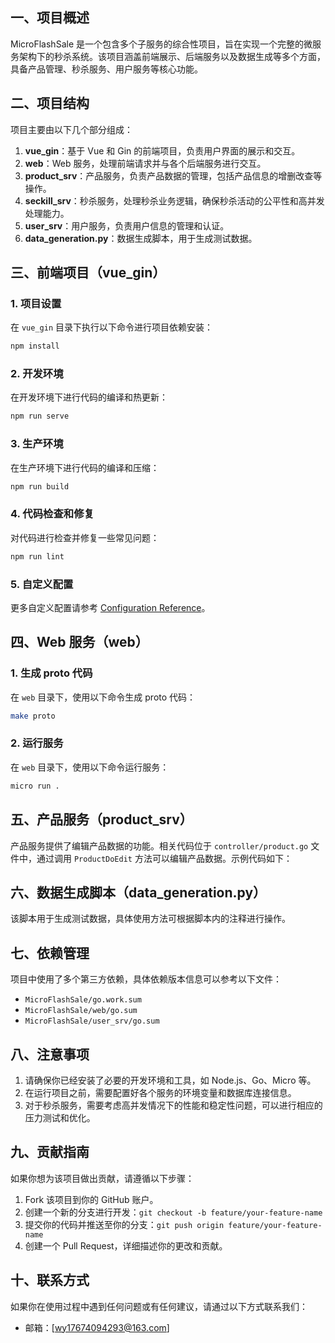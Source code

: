 ## 一、项目概述
MicroFlashSale 是一个包含多个子服务的综合性项目，旨在实现一个完整的微服务架构下的秒杀系统。该项目涵盖前端展示、后端服务以及数据生成等多个方面，具备产品管理、秒杀服务、用户服务等核心功能。

## 二、项目结构
项目主要由以下几个部分组成：
1. **vue_gin**：基于 Vue 和 Gin 的前端项目，负责用户界面的展示和交互。
2. **web**：Web 服务，处理前端请求并与各个后端服务进行交互。
3. **product_srv**：产品服务，负责产品数据的管理，包括产品信息的增删改查等操作。
4. **seckill_srv**：秒杀服务，处理秒杀业务逻辑，确保秒杀活动的公平性和高并发处理能力。
5. **user_srv**：用户服务，负责用户信息的管理和认证。
6. **data_generation.py**：数据生成脚本，用于生成测试数据。

## 三、前端项目（vue_gin）
### 1. 项目设置
在 `vue_gin` 目录下执行以下命令进行项目依赖安装：
```bash
npm install
```

### 2. 开发环境
在开发环境下进行代码的编译和热更新：
```bash
npm run serve
```

### 3. 生产环境
在生产环境下进行代码的编译和压缩：
```bash
npm run build
```

### 4. 代码检查和修复
对代码进行检查并修复一些常见问题：
```bash
npm run lint
```

### 5. 自定义配置
更多自定义配置请参考 [Configuration Reference](https://cli.vuejs.org/config/)。

## 四、Web 服务（web）
### 1. 生成 proto 代码
在 `web` 目录下，使用以下命令生成 proto 代码：
```bash
make proto
```

### 2. 运行服务
在 `web` 目录下，使用以下命令运行服务：
```bash
micro run .
```

## 五、产品服务（product_srv）
产品服务提供了编辑产品数据的功能。相关代码位于 `controller/product.go` 文件中，通过调用 `ProductDoEdit` 方法可以编辑产品数据。示例代码如下：
## 六、数据生成脚本（data_generation.py）
该脚本用于生成测试数据，具体使用方法可根据脚本内的注释进行操作。

## 七、依赖管理
项目中使用了多个第三方依赖，具体依赖版本信息可以参考以下文件：
- `MicroFlashSale/go.work.sum`
- `MicroFlashSale/web/go.sum`
- `MicroFlashSale/user_srv/go.sum`

## 八、注意事项
1. 请确保你已经安装了必要的开发环境和工具，如 Node.js、Go、Micro 等。
2. 在运行项目之前，需要配置好各个服务的环境变量和数据库连接信息。
3. 对于秒杀服务，需要考虑高并发情况下的性能和稳定性问题，可以进行相应的压力测试和优化。

## 九、贡献指南
如果你想为该项目做出贡献，请遵循以下步骤：
1. Fork 该项目到你的 GitHub 账户。
2. 创建一个新的分支进行开发：`git checkout -b feature/your-feature-name`
3. 提交你的代码并推送至你的分支：`git push origin feature/your-feature-name`
4. 创建一个 Pull Request，详细描述你的更改和贡献。

## 十、联系方式
如果你在使用过程中遇到任何问题或有任何建议，请通过以下方式联系我们：
- 邮箱：[wy17674094293@163.com]